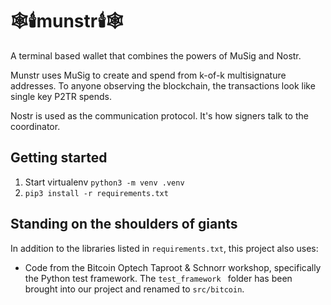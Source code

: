 # 🕸🕯munstr🕯🕸 

A terminal based wallet that combines the powers of MuSig and Nostr.

Munstr uses MuSig to create and spend from k-of-k multisignature addresses. To anyone observing the blockchain, the transactions look like single key P2TR spends.

Nostr is used as the communication protocol. It's how signers talk to the coordinator.

## Getting started

1. Start virtualenv `python3 -m venv .venv`
2. `pip3 install -r requirements.txt`

## Standing on the shoulders of giants

In addition to the libraries listed in `requirements.txt`, this project also uses:

- Code from the Bitcoin Optech Taproot & Schnorr workshop, specifically the Python test framework. The `test_framework ` folder has been brought into our project and renamed to `src/bitcoin`.
